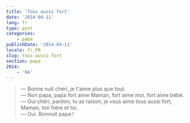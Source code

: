 ```yaml
---
title: 'Tous aussi fort'
date: '2014-04-11'
lang: fr
type: post
categories:
    - papa
publishDate: '2014-04-11'
locale: fr_FR
slug: tous-aussi-fort
section: papa
2014:
    - '04'
---
```


> — Bonne nuit chéri, je t'aime plus que tout.  
> — Non papa, papa fort aime Maman, fort aime moi, fort aime bébé.  
> — Oui chéri, pardon, tu as raison, je vous aime tous aussi fort, Maman, ton frère et toi.  
> — Oui. Bonnuit papa !

